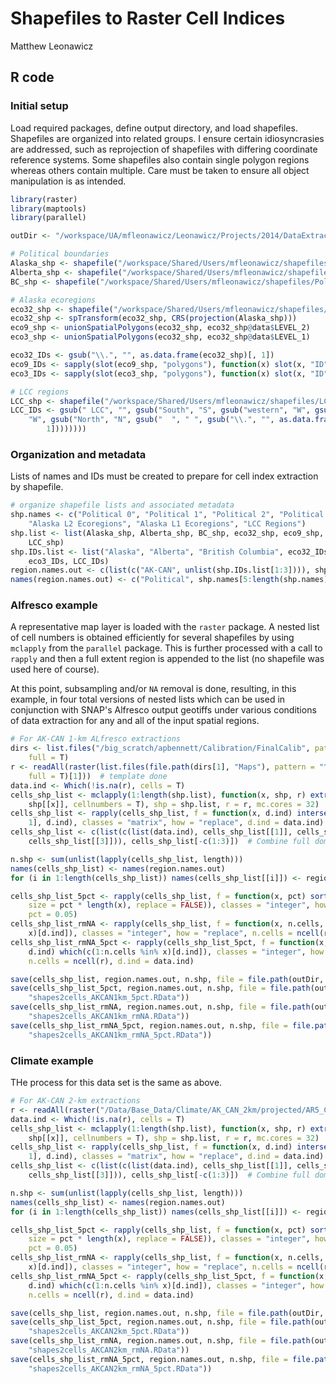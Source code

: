 # Shapefiles to Raster Cell Indices
Matthew Leonawicz  



## R code

### Initial setup

Load required packages, define output directory, and load shapefiles.
Shapefiles are organized into related groups.
I ensure certain idiosyncrasies are addressed, such as reprojection of shapefiles with differing coordinate reference systems.
Some shapefiles also contain single polygon regions whereas others contain multiple.
Care must be taken to ensure all object manipulation is as intended.


```r
library(raster)
library(maptools)
library(parallel)

outDir <- "/workspace/UA/mfleonawicz/Leonawicz/Projects/2014/DataExtraction/workspaces"

# Political boundaries
Alaska_shp <- shapefile("/workspace/Shared/Users/mfleonawicz/shapefiles/Political/Alaska")
Alberta_shp <- shapefile("/workspace/Shared/Users/mfleonawicz/shapefiles/Political/alberta_albers")
BC_shp <- shapefile("/workspace/Shared/Users/mfleonawicz/shapefiles/Political/BC_albers")

# Alaska ecoregions
eco32_shp <- shapefile("/workspace/Shared/Users/mfleonawicz/shapefiles/AK_ecoregions/akecoregions")
eco32_shp <- spTransform(eco32_shp, CRS(projection(Alaska_shp)))
eco9_shp <- unionSpatialPolygons(eco32_shp, eco32_shp@data$LEVEL_2)
eco3_shp <- unionSpatialPolygons(eco32_shp, eco32_shp@data$LEVEL_1)

eco32_IDs <- gsub("\\.", "", as.data.frame(eco32_shp)[, 1])
eco9_IDs <- sapply(slot(eco9_shp, "polygons"), function(x) slot(x, "ID"))
eco3_IDs <- sapply(slot(eco3_shp, "polygons"), function(x) slot(x, "ID"))

# LCC regions
LCC_shp <- shapefile("/workspace/Shared/Users/mfleonawicz/shapefiles/LCC/LCC_summarization_units_singlepartPolys")
LCC_IDs <- gsub(" LCC", "", gsub("South", "S", gsub("western", "W", gsub("Western", 
    "W", gsub("North", "N", gsub("  ", " ", gsub("\\.", "", as.data.frame(LCC_shp)[, 
        1])))))))
```

### Organization and metadata
Lists of names and IDs must be created to prepare for cell index extraction by shapefile.


```r
# organize shapefile lists and associated metadata
shp.names <- c("Political 0", "Political 1", "Political 2", "Political 3", "Alaska L3 Ecoregions", 
    "Alaska L2 Ecoregions", "Alaska L1 Ecoregions", "LCC Regions")
shp.list <- list(Alaska_shp, Alberta_shp, BC_shp, eco32_shp, eco9_shp, eco3_shp, 
    LCC_shp)
shp.IDs.list <- list("Alaska", "Alberta", "British Columbia", eco32_IDs, eco9_IDs, 
    eco3_IDs, LCC_IDs)
region.names.out <- c(list(c("AK-CAN", unlist(shp.IDs.list[1:3]))), shp.IDs.list[4:length(shp.IDs.list)])  # prefix with full domain
names(region.names.out) <- c("Political", shp.names[5:length(shp.names)])
```

### Alfresco example
A representative map layer is loaded with the `raster` package.
A nested list of cell numbers is obtained efficiently for several shapefiles by using `mclapply` from the `parallel` package.
This is further processed with a call to `rapply` and then a full extent region is appended to the list (no shapefile was used here of course).

At this point, subsampling and/or `NA` removal is done,
resulting, in this example, in four total versions of nested lists which can be used in conjunction with SNAP's Alfresco output geotiffs
under various conditions of data extraction for any and all of the input spatial regions.


```r
# For AK-CAN 1-km ALfresco extractions
dirs <- list.files("/big_scratch/apbennett/Calibration/FinalCalib", pattern = ".*.sres.*.", 
    full = T)
r <- readAll(raster(list.files(file.path(dirs[1], "Maps"), pattern = "^Age_0_.*.tif$", 
    full = T)[1]))  # template done
data.ind <- Which(!is.na(r), cells = T)
cells_shp_list <- mclapply(1:length(shp.list), function(x, shp, r) extract(r, 
    shp[[x]], cellnumbers = T), shp = shp.list, r = r, mc.cores = 32)
cells_shp_list <- rapply(cells_shp_list, f = function(x, d.ind) intersect(x[, 
    1], d.ind), classes = "matrix", how = "replace", d.ind = data.ind)
cells_shp_list <- c(list(c(list(data.ind), cells_shp_list[[1]], cells_shp_list[[2]], 
    cells_shp_list[[3]])), cells_shp_list[-c(1:3)])  # Combine full domain and other political boundaries into one group

n.shp <- sum(unlist(lapply(cells_shp_list, length)))
names(cells_shp_list) <- names(region.names.out)
for (i in 1:length(cells_shp_list)) names(cells_shp_list[[i]]) <- region.names.out[[i]]

cells_shp_list_5pct <- rapply(cells_shp_list, f = function(x, pct) sort(sample(x, 
    size = pct * length(x), replace = FALSE)), classes = "integer", how = "replace", 
    pct = 0.05)
cells_shp_list_rmNA <- rapply(cells_shp_list, f = function(x, n.cells, d.ind) which(c(1:n.cells %in% 
    x)[d.ind]), classes = "integer", how = "replace", n.cells = ncell(r), d.ind = data.ind)
cells_shp_list_rmNA_5pct <- rapply(cells_shp_list_5pct, f = function(x, n.cells, 
    d.ind) which(c(1:n.cells %in% x)[d.ind]), classes = "integer", how = "replace", 
    n.cells = ncell(r), d.ind = data.ind)

save(cells_shp_list, region.names.out, n.shp, file = file.path(outDir, "shapes2cells_AKCAN1km.RData"))
save(cells_shp_list_5pct, region.names.out, n.shp, file = file.path(outDir, 
    "shapes2cells_AKCAN1km_5pct.RData"))
save(cells_shp_list_rmNA, region.names.out, n.shp, file = file.path(outDir, 
    "shapes2cells_AKCAN1km_rmNA.RData"))
save(cells_shp_list_rmNA_5pct, region.names.out, n.shp, file = file.path(outDir, 
    "shapes2cells_AKCAN1km_rmNA_5pct.RData"))
```

### Climate example
THe process for this data set is the same as above.


```r
# For AK-CAN 2-km extractions
r <- readAll(raster("/Data/Base_Data/Climate/AK_CAN_2km/projected/AR5_CMIP5_models/rcp60/5modelAvg/pr/pr_total_mm_AR5_5modelAvg_rcp60_01_2006.tif"))  # template done
data.ind <- Which(!is.na(r), cells = T)
cells_shp_list <- mclapply(1:length(shp.list), function(x, shp, r) extract(r, 
    shp[[x]], cellnumbers = T), shp = shp.list, r = r, mc.cores = 32)
cells_shp_list <- rapply(cells_shp_list, f = function(x, d.ind) intersect(x[, 
    1], d.ind), classes = "matrix", how = "replace", d.ind = data.ind)
cells_shp_list <- c(list(c(list(data.ind), cells_shp_list[[1]], cells_shp_list[[2]], 
    cells_shp_list[[3]])), cells_shp_list[-c(1:3)])  # Combine full domain and other political boundaries into one group

n.shp <- sum(unlist(lapply(cells_shp_list, length)))
names(cells_shp_list) <- names(region.names.out)
for (i in 1:length(cells_shp_list)) names(cells_shp_list[[i]]) <- region.names.out[[i]]

cells_shp_list_5pct <- rapply(cells_shp_list, f = function(x, pct) sort(sample(x, 
    size = pct * length(x), replace = FALSE)), classes = "integer", how = "replace", 
    pct = 0.05)
cells_shp_list_rmNA <- rapply(cells_shp_list, f = function(x, n.cells, d.ind) which(c(1:n.cells %in% 
    x)[d.ind]), classes = "integer", how = "replace", n.cells = ncell(r), d.ind = data.ind)
cells_shp_list_rmNA_5pct <- rapply(cells_shp_list_5pct, f = function(x, n.cells, 
    d.ind) which(c(1:n.cells %in% x)[d.ind]), classes = "integer", how = "replace", 
    n.cells = ncell(r), d.ind = data.ind)

save(cells_shp_list, region.names.out, n.shp, file = file.path(outDir, "shapes2cells_AKCAN2km.RData"))
save(cells_shp_list_5pct, region.names.out, n.shp, file = file.path(outDir, 
    "shapes2cells_AKCAN2km_5pct.RData"))
save(cells_shp_list_rmNA, region.names.out, n.shp, file = file.path(outDir, 
    "shapes2cells_AKCAN2km_rmNA.RData"))
save(cells_shp_list_rmNA_5pct, region.names.out, n.shp, file = file.path(outDir, 
    "shapes2cells_AKCAN2km_rmNA_5pct.RData"))
```
